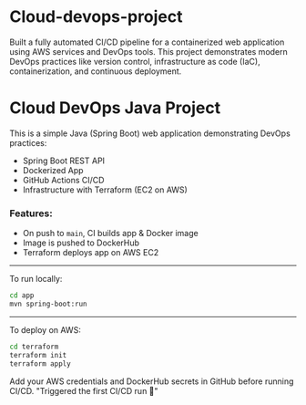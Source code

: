 # Cloud-devops-project
Built a fully automated CI/CD pipeline for a containerized web application using AWS services and DevOps tools. This project demonstrates modern DevOps practices like version control, infrastructure as code (IaC), containerization, and continuous deployment.
# Cloud DevOps Java Project

This is a simple Java (Spring Boot) web application demonstrating DevOps practices:

- Spring Boot REST API
- Dockerized App
- GitHub Actions CI/CD
- Infrastructure with Terraform (EC2 on AWS)

### Features:
- On push to `main`, CI builds app & Docker image
- Image is pushed to DockerHub
- Terraform deploys app on AWS EC2

---

To run locally:
```bash
cd app
mvn spring-boot:run
```

---

To deploy on AWS:
```bash
cd terraform
terraform init
terraform apply
```

Add your AWS credentials and DockerHub secrets in GitHub before running CI/CD.
"Triggered the first CI/CD run 🚀"